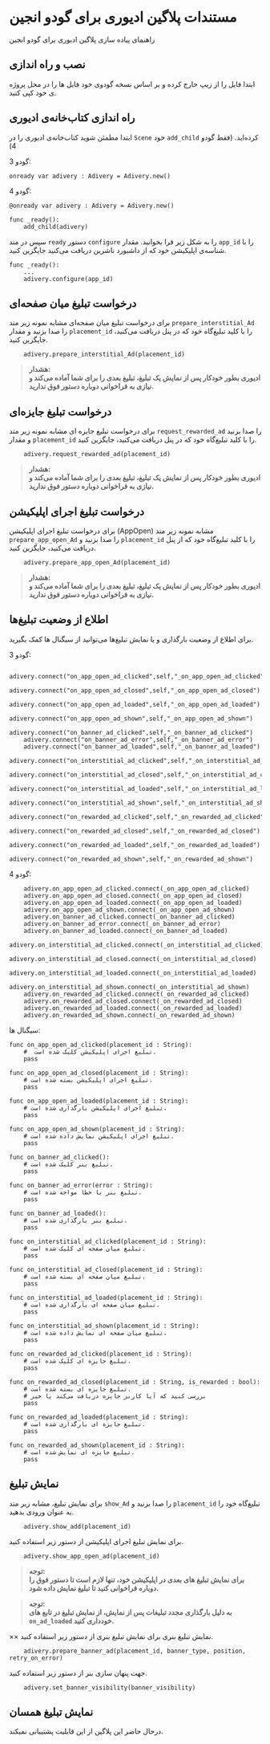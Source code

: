 # مستندات پلاگین ادیوری برای گودو انجین

زاهنمای پیاده سازی پلاگین ادیوری برای گودو انجین

## نصب و راه اندازی

ابتدا فایل را از زیپ خارج کرده و بر اساس نسخه گودوی خود فایل ها را در محل پروژه ی خود کپی کنید.

## راه اندازی کتاب‌خانه‌ی ادیوری

ابتدا مطمئن شوید کتاب‌خانه‌ی ادیوری را در `Scene` خود `add_child` کرده‌اید. (فقط گودو 4)

گودو 3:
```gdscript
onready var adivery : Adivery = Adivery.new()
```
گودو 4:
```gdscript
@onready var adivery : Adivery = Adivery.new()

func _ready():
	add_child(adivery)
```
سپس در متد `ready` دستور `configure` را به شکل زیر فرا بخوانید. مقدار `app_id` را با شناسه‌ی اپلیکیشن خود که از داشبورد ناشرین دریافت می‌کنید جایگزین کنید.
```gdscript
func _ready():
	...
	adivery.configure(app_id)
```
## درخواست تبلیغ میان صفحه‌ای
برای درخواست تبلیغ میان ‌صفحه‌ای مشابه نمونه زیر متد `prepare_interstitial_Ad` را صدا بزنید و مقدار `placement_id` را با کلید تبلیغ‌گاه خود که در پنل دریافت می‌کنید، جایگزین کنید.
```gdscript
	adivery.prepare_interstitial_Ad(placement_id)
```
> **هشدار:** <br>
**ادیوری بطور خودکار پس از نمایش یک تبلیغ، تبلیغ بعدی را برای شما آماده می‌کند و نیازی به فراخوانی دوباره دستور فوق ندارید.**

## درخواست تبلیغ جایزه‌ای

برای درخواست تبلیغ جایزه ای مشابه نمونه زیر متد `request_rewarded_ad` را صدا بزنید و مقدار `placement_id` را با کلید تبلیغ‌گاه خود که در پنل دریافت می‌کنید، جایگزین کنید.
```gdscript
	adivery.request_rewarded_ad(placement_id)
```
> **هشدار:** <br>
**ادیوری بطور خودکار پس از نمایش یک تبلیغ، تبلیغ بعدی را برای شما آماده می‌کند و نیازی به فراخوانی دوباره دستور فوق ندارید.**

## درخواست تبلیغ اجرای اپلیکیشن

برای درخواست تبلیغ اجرای اپلیکیشن (AppOpen) مشابه نمونه زیر متد `prepare_app_open_Ad` را صدا بزنید و `placement_id` را با کلید تبلیغ‌گاه خود که از پنل دریافت می‌کنید، جایگزین کنید.
```gdscript
	adivery.prepare_app_open_Ad(placement_id)
```
> **هشدار:** <br>
**ادیوری بطور خودکار پس از نمایش یک تبلیغ، تبلیغ بعدی را برای شما آماده می‌کند و نیازی به فراخوانی دوباره دستور فوق ندارید.**

## اطلاع از وضعیت تبلیغ‌ها
برای اطلاع از وضعیت بارگذاری و یا نمایش تبلیغ‌ها می‌توانید از سیگنال ها کمک بگیرید.

گودو 3:
```gdscript
	adivery.connect("on_app_open_ad_clicked",self,"_on_app_open_ad_clicked")
	adivery.connect("on_app_open_ad_closed",self,"_on_app_open_ad_closed")
	adivery.connect("on_app_open_ad_loaded",self,"_on_app_open_ad_loaded")
	adivery.connect("on_app_open_ad_shown",self,"_on_app_open_ad_shown")
	adivery.connect("on_banner_ad_clicked",self,"_on_banner_ad_clicked")
	adivery.connect("on_banner_ad_error",self,"_on_banner_ad_error")
	adivery.connect("on_banner_ad_loaded",self,"_on_banner_ad_loaded")
	adivery.connect("on_interstitial_ad_clicked",self,"_on_interstitial_ad_clicked")
	adivery.connect("on_interstitial_ad_closed",self,"_on_interstitial_ad_closed")
	adivery.connect("on_interstitial_ad_loaded",self,"_on_interstitial_ad_loaded")
	adivery.connect("on_interstitial_ad_shown",self,"_on_interstitial_ad_shown")
	adivery.connect("on_rewarded_ad_clicked",self,"_on_rewarded_ad_clicked")
	adivery.connect("on_rewarded_ad_closed",self,"_on_rewarded_ad_closed")
	adivery.connect("on_rewarded_ad_loaded",self,"_on_rewarded_ad_loaded")
	adivery.connect("on_rewarded_ad_shown",self,"_on_rewarded_ad_shown")
```
گودو 4:
```gdscript
	adivery.on_app_open_ad_clicked.connect(_on_app_open_ad_clicked)
	adivery.on_app_open_ad_closed.connect(_on_app_open_ad_closed)
	adivery.on_app_open_ad_loaded.connect(_on_app_open_ad_loaded)
	adivery.on_app_open_ad_shown.connect(_on_app_open_ad_shown)
	adivery.on_banner_ad_clicked.connect(_on_banner_ad_clicked)
	adivery.on_banner_ad_error.connect(_on_banner_ad_error)
	adivery.on_banner_ad_loaded.connect(_on_banner_ad_loaded)
	adivery.on_interstitial_ad_clicked.connect(_on_interstitial_ad_clicked)
	adivery.on_interstitial_ad_closed.connect(_on_interstitial_ad_closed)
	adivery.on_interstitial_ad_loaded.connect(_on_interstitial_ad_loaded)
	adivery.on_interstitial_ad_shown.connect(_on_interstitial_ad_shown)
	adivery.on_rewarded_ad_clicked.connect(_on_rewarded_ad_clicked)
	adivery.on_rewarded_ad_closed.connect(_on_rewarded_ad_closed)
	adivery.on_rewarded_ad_loaded.connect(_on_rewarded_ad_loaded)
	adivery.on_rewarded_ad_shown.connect(_on_rewarded_ad_shown)
```
سیگنال ها:
```gdscript
func on_app_open_ad_clicked(placement_id : String):
	#  تبلیغ اجرای اپلیکیشن کلیک شده است. 
	pass

func on_app_open_ad_closed(placement_id : String):
	# تبلیغ اجرای اپلیکیشن بسته شده است. 
	pass

func on_app_open_ad_loaded(placement_id : String):
	# تبلیغ اجرای اپلیکیشن بارگذاری شده است. 
	pass

func on_app_open_ad_shown(placement_id : String):
	# تبلیغ اجرای اپلیکیشن نمایش داده شده است. 
	pass

func on_banner_ad_clicked():
	# تبلیغ بنر کلیک شده است. 
	pass

func on_banner_ad_error(error : String):
	# تبلیغ بنر با خطا مواجه شده است. 
	pass

func on_banner_ad_loaded():
	# تبلیغ بنر بارگذاری شده است. 
	pass

func on_interstitial_ad_clicked(placement_id : String):
	# تبلیغ میان صفحه ای کلیک شده است. 
	pass

func on_interstitial_ad_closed(placement_id : String):
	# تبلیغ میان صفحه ای بسته شده است. 
	pass

func on_interstitial_ad_loaded(placement_id : String):
	# تبلیغ میان صفحه ای بارگذاری شده است. 
	pass

func on_interstitial_ad_shown(placement_id : String):
	# تبلیغ میان صفحه ای نمایش داده شده است. 
	pass

func on_rewarded_ad_clicked(placement_id : String):
	# تبلیغ جایزه ای کلیک شده است. 
	pass

func on_rewarded_ad_closed(placement_id : String, is_rewarded : bool):
	# تبلیغ جایزه ای بسته شده است. 
	# بررسی کنید که آیا کاربر جایزه دریافت می‌کند یا خیر 
	pass

func on_rewarded_ad_loaded(placement_id : String):
	# تبلیغ جایزه ای بارگذاری شده است. 
	pass

func on_rewarded_ad_shown(placement_id : String):
	# تبلیغ جایزه ای نمایش شده است. 
	pass

```
## نمایش تبلیغ
برای نمایش تبلیغ، مشابه زیر متد `show_Ad` را صدا بزنید و `placement_id` تبلیغ‌گاه خود را به عنوان ورودی بدهید.
```gdscript
	adivery.show_add(placement_id)
```
برای نمایش تبلیغ اجرای اپلیکیشن از دستور زیر استفاده کنید.
```gdscript
	adivery.show_app_open_ad(placement_id)
```
> **توجه:** <br>
**برای نمایش تبلیغ های بعدی در اپلیکیشن خود، تنها لازم است تا دستور فوق را دوباره فراخوانی کنید تا تبلیغ نمایش داده شود.**

> **توجه:** <br>
**به دلیل بار‌گذاری مجدد تبلیغات پس از نمایش، از نمایش تبلیغ در تابع های `on_ad_loaded` خودداری کنید.**

×× نمایش تبلیغ بنری
برای نمایش تبلیغ بنری از دستور زیر استفاده کنید.
```gdscript
	adivery.prepare_banner_ad(placement_id, banner_type, position, retry_on_error)
```
جهت پنهان سازی بنر از دستور زیر استفاده کنید.
```gdscript
	adivery.set_banner_visibility(banner_visibility)
```

## نمایش تبلیغ همسان
درحال حاضر این پلاگین از این قابلیت پشتیبانی نمیکند.
